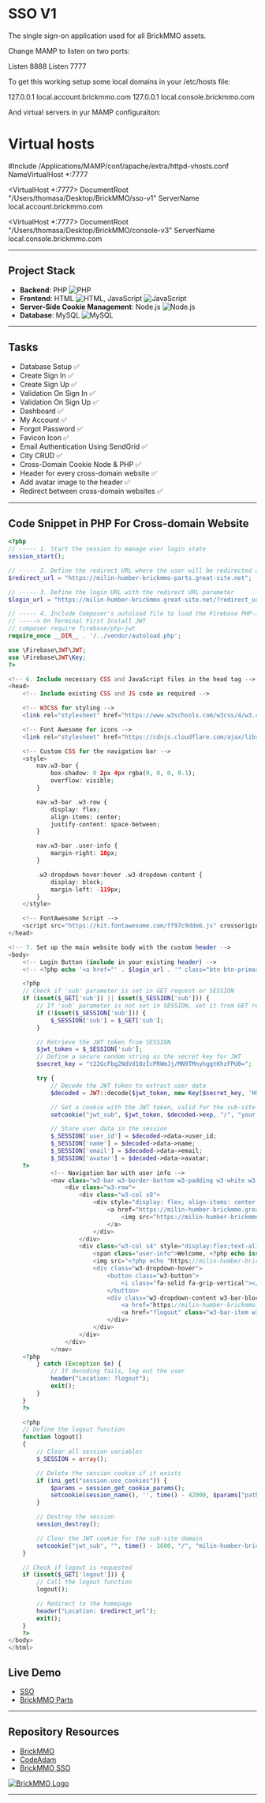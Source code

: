 # SSO V1

The single sign-on application used for all BrickMMO assets.

Change MAMP to listen on two ports:

Listen 8888
Listen 7777

To get this working setup some local domains in your /etc/hosts file:

127.0.0.1       local.account.brickmmo.com
127.0.0.1       local.console.brickmmo.com

And virtual servers in yur MAMP configuraiton: 

# Virtual hosts
#Include /Applications/MAMP/conf/apache/extra/httpd-vhosts.conf
NameVirtualHost *:7777

<VirtualHost *:7777> 
DocumentRoot "/Users/thomasa/Desktop/BrickMMO/sso-v1" 
ServerName local.account.brickmmo.com
</VirtualHost>

<VirtualHost *:7777> 
DocumentRoot "/Users/thomasa/Desktop/BrickMMO/console-v3"
ServerName local.console.brickmmo.com
</VirtualHost>

---

## Project Stack

- **Backend**: PHP ![PHP](https://img.icons8.com/color/48/000000/php.png)
- **Frontend**: HTML ![HTML](https://img.icons8.com/color/48/000000/html-5.png), JavaScript ![JavaScript](https://img.icons8.com/color/48/000000/javascript.png)
- **Server-Side Cookie Management**: Node.js ![Node.js](https://img.icons8.com/color/48/000000/nodejs.png)
- **Database**: MySQL ![MySQL](https://img.icons8.com/color/48/000000/mysql.png)

---

## Tasks

- Database Setup ✅
- Create Sign In ✅
- Create Sign Up ✅
- Validation On Sign In ✅
- Validation On Sign Up ✅
- Dashboard ✅
- My Account ✅
- Forgot Password ✅
- Favicon Icon ✅
- Email Authentication Using SendGrid ✅
- City CRUD ✅
- Cross-Domain Cookie Node & PHP ✅
- Header for every cross-domain website ✅
- Add avatar image to the header ✅
- Redirect between cross-domain websites ✅

---

## Code Snippet in PHP For Cross-domain Website

```php
<?php
// ----- 1. Start the session to manage user login state
session_start();

// ----- 2. Define the redirect URL where the user will be redirected after login
$redirect_url = "https://milin-humber-brickmmo-parts.great-site.net";

// ----- 3. Define the login URL with the redirect URL parameter
$login_url = "https://milin-humber-brickmmo.great-site.net/?redirect_url=$redirect_url";

// ----- 4. Include Composer's autoload file to load the Firebase PHP-JWT library
// -----> On Terminal First Install JWT
// composer require firebase/php-jwt
require_once __DIR__ . '/../vendor/autoload.php';

use \Firebase\JWT\JWT;
use \Firebase\JWT\Key;
?>

<!-- 6. Include necessary CSS and JavaScript files in the head tag -->
<head>
    <!-- Include existing CSS and JS code as required -->

    <!-- W3CSS for styling -->
    <link rel="stylesheet" href="https://www.w3schools.com/w3css/4/w3.css" />

    <!-- Font Awesome for icons -->
    <link rel="stylesheet" href="https://cdnjs.cloudflare.com/ajax/libs/font-awesome/4.7.0/css/font-awesome.min.css" />

    <!-- Custom CSS for the navigation bar -->
    <style>
        nav.w3-bar {
            box-shadow: 0 2px 4px rgba(0, 0, 0, 0.1);
            overflow: visible;
        }

        nav.w3-bar .w3-row {
            display: flex;
            align-items: center;
            justify-content: space-between;
        }

        nav.w3-bar .user-info {
            margin-right: 10px;
        }

        .w3-dropdown-hover:hover .w3-dropdown-content {
            display: block;
            margin-left: -119px;
        }
    </style>

    <!-- FontAwesome Script -->
    <script src="https://kit.fontawesome.com/ff97c9dde6.js" crossorigin="anonymous"></script>
</head>

<!-- 7. Set up the main website body with the custom header -->
<body>
    <!-- Login Button (include in your existing header) -->
    <!-- <?php echo '<a href="' . $login_url . '" class="btn btn-primary">Login</a>'; ?> -->

    <?php
    // Check if 'sub' parameter is set in GET request or SESSION
    if (isset($_GET['sub']) || isset($_SESSION['sub'])) {
        // If 'sub' parameter is not set in SESSION, set it from GET request
        if (!isset($_SESSION['sub'])) {
            $_SESSION['sub'] = $_GET['sub'];
        }

        // Retrieve the JWT token from SESSION
        $jwt_token = $_SESSION['sub'];
        // Define a secure random string as the secret key for JWT
        $secret_key = "t22GcFbg2NdVd10zIcPRWmJj/MN9TMnyhggtKhzFPU0=";

        try {
            // Decode the JWT token to extract user data
            $decoded = JWT::decode($jwt_token, new Key($secret_key, 'HS256'));

            // Set a cookie with the JWT token, valid for the sub-site domain
            setcookie("jwt_sub", $jwt_token, $decoded->exp, "/", "your-sub-site-name-goes-here", true, true);

            // Store user data in the session
            $_SESSION['user_id'] = $decoded->data->user_id;
            $_SESSION['name'] = $decoded->data->name;
            $_SESSION['email'] = $decoded->data->email;
            $_SESSION['avatar'] = $decoded->data->avatar;
    ?>
            <!-- Navigation bar with user info -->
            <nav class="w3-bar w3-border-bottom w3-padding w3-white w3-top" style="position: sticky; z-index: 102;">
                <div class="w3-row">
                    <div class="w3-col s8">
                        <div style="display: flex; align-items: center;">
                            <a href="https://milin-humber-brickmmo.great-site.net/pages/dashboard.php" class="w3-margin-left">
                                <img src="https://milin-humber-brickmmo.great-site.net/assets/images/brickmmo_logo.png" style="height: 35px" />
                            </a>
                        </div>
                    </div>
                    <div class="w3-col s4" style="display:flex;text-align: right; align-items: center; justify-content:end;">
                        <span class="user-info">Welcome, <?php echo isset($_SESSION['name']) ? $_SESSION['name'] : 'Guest'; ?>!</span>
                        <img src="<?php echo "https://milin-humber-brickmmo.great-site.net/assets/uploads/" . $_SESSION['avatar']; ?>" style="height: 35px" class="w3-circle" />
                        <div class="w3-dropdown-hover">
                            <button class="w3-button">
                                <i class="fa-solid fa-grip-vertical"></i>
                            </button>
                            <div class="w3-dropdown-content w3-bar-block w3-border">
                                <a href="https://milin-humber-brickmmo.great-site.net/pages/profile.php" class="w3-bar-item w3-button">My Account</a>
                                <a href="?logout" class="w3-bar-item w3-button">Logout</a>
                            </div>
                        </div>
                    </div>
                </div>
            </nav>
    <?php
        } catch (Exception $e) {
            // If decoding fails, log out the user
            header("Location: ?logout");
            exit();
        }
    }
    ?>

    <?php
    // Define the logout function
    function logout()
    {
        // Clear all session variables
        $_SESSION = array();

        // Delete the session cookie if it exists
        if (ini_get("session.use_cookies")) {
            $params = session_get_cookie_params();
            setcookie(session_name(), '', time() - 42000, $params["path"], $params["domain"], $params["secure"], $params["httponly"]);
        }

        // Destroy the session
        session_destroy();

        // Clear the JWT cookie for the sub-site domain
        setcookie("jwt_sub", "", time() - 3600, "/", "milin-humber-brickmmo-parts.great-site.net", true, true);
    }

    // Check if logout is requested
    if (isset($_GET['logout'])) {
        // Call the logout function
        logout();

        // Redirect to the homepage
        header("Location: $redirect_url");
        exit();
    }
    ?>
</body>
</html>
```

## Live Demo

- [SSO](https://milin-humber-brickmmo.great-site.net)
- [BrickMMO Parts](https://milin-humber-brickmmo-parts.great-site.net)

---

## Repository Resources

- [BrickMMO](https://brickmmo.com)
- [CodeAdam](https://codeadam.ca)
- [BrickMMO SSO](https://sso.brickmmo.com/)

[![BrickMMO Logo](https://brickmmo.com/images/brickmmo-logo-horizontal.jpg)](https://brickmmo.com)

---
